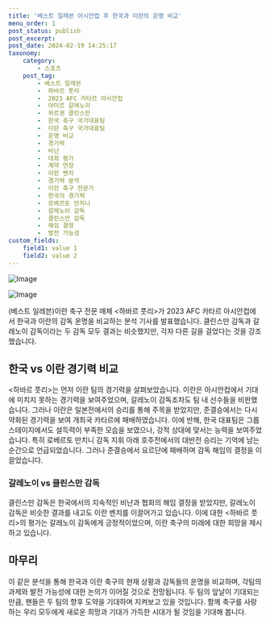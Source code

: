 ```yaml
---
title: '베스트 일레븐 아시안컵 후 한국과 이란의 운명 비교'
menu_order: 1
post_status: publish
post_excerpt: 
post_date: 2024-02-19 14:25:17
taxonomy:
    category:
        - 스포츠
    post_tag:
        - 베스트 일레븐
        -  하바르 풋리
        -  2023 AFC 카타르 아시안컵
        -  아미르 갈레노이
        -  위르겐 클린스만
        -  한국 축구 국가대표팀
        -  이란 축구 국가대표팀
        -  운명 비교
        -  경기력
        -  비난
        -  대회 평가
        -  계약 연장
        -  이란 벤치
        -  경기력 분석
        -  이란 축구 전문가
        -  한국의 경기력
        -  로베르토 만치니
        -  갈레노이 감독
        -  클린스만 감독
        -  해임 결정
        -  발전 가능성
custom_fields:
    field1: value 1
    field2: value 2
---
```


![Image](https://imgnews.pstatic.net/image/343/2024/02/19/0000126180_001_20240219095801376.jpg?type=w647)

![Image](https://imgnews.pstatic.net/image/343/2024/02/19/0000126180_002_20240219095801418.jpg?type=w647)

(베스트 일레븐)이란 축구 전문 매체 <하바르 풋리>가 2023 AFC 카타르 아시안컵에서 한국과 이란의 감독 운명을 비교하는 분석 기사를 발표했습니다. 클린스만 감독과 갈레노이 감독이라는 두 감독 모두 결과는 비슷했지만, 각자 다른 길을 걸었다는 것을 강조했습니다.
## 한국 vs 이란 경기력 비교
<하바르 풋리>는 먼저 이란 팀의 경기력을 살펴보았습니다. 이란은 아시안컵에서 기대에 미치지 못하는 경기력을 보여주었으며, 갈레노이 감독조차도 팀 내 선수들을 비판했습니다. 그러나 이란은 일본전에서의 승리를 통해 주목을 받았지만, 준결승에서는 다시 약화된 경기력을 보여 개최국 카타르에 패배하였습니다.
이에 반해, 한국 대표팀은 그룹 스테이지에서도 설득력이 부족한 모습을 보였으나, 강적 상대에 맞서는 능력을 보여주었습니다. 특히 로베르토 만치니 감독 지휘 아래 호주전에서의 대반전 승리는 기억에 남는 순간으로 언급되었습니다. 그러나 준결승에서 요르단에 패배하며 감독 해임의 결정을 이끌었습니다.
### 갈레노이 vs 클린스만 감독
클린스만 감독은 한국에서의 지속적인 비난과 협회의 해임 결정을 받았지만, 갈레노이 감독은 비슷한 결과를 내고도 이란 벤치를 이끌어가고 있습니다. 이에 대한 <하바르 풋리>의 평가는 갈레노이 감독에게 긍정적이었으며, 이란 축구의 미래에 대한 희망을 제시하고 있습니다.
## 마무리
이 같은 분석을 통해 한국과 이란 축구의 현재 상황과 감독들의 운명을 비교하며, 각팀의 과제와 발전 가능성에 대한 논의가 이어질 것으로 전망됩니다. 두 팀의 앞날이 기대되는 만큼, 팬들은 두 팀의 향후 도약을 기대하며 지켜보고 있을 것입니다. 함께 축구를 사랑하는 우리 모두에게 새로운 희망과 기대가 가득한 시대가 될 것임을 기대해 봅니다.
